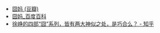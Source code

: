- [囧妈 (豆瓣)](https://movie.douban.com/subject/30306570/)
- [囧妈_百度百科](https://baike.baidu.com/item/%E5%9B%A7%E5%A6%88/22801920)
- [徐峥的四部“囧”系列，皆有两大神似之处，是巧合么？ - 知乎](https://zhuanlan.zhihu.com/p/106605540)

